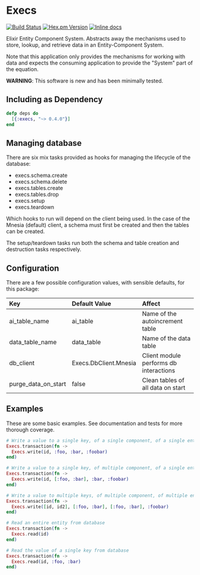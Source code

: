 # Execs

[![Build Status](https://travis-ci.org/mononym/execs.svg?branch=master)](https://travis-ci.org/mononym/execs)
[![Hex.pm Version](http://img.shields.io/hexpm/v/execs.svg?style=flat)](https://hex.pm/packages/execs)
[![Inline docs](http://inch-ci.org/github/mononym/execs.svg)](http://inch-ci.org/github/mononym/execs)

Elixir Entity Component System. Abstracts away the mechanisms used to store, lookup, and retrieve data in an Entity-Component System.

Note that this application only provides the mechanisms for working with data and expects the consuming application to provide the "System" part of the equation.

**WARNING**: This software is new and has been minimally tested.

## Including as Dependency

```elixir
defp deps do
  [{:execs, "~> 0.4.0"}]
end
```

## Managing database

There are six mix tasks provided as hooks for managing the lifecycle of the database:
* execs.schema.create
* execs.schema.delete
* execs.tables.create
* execs.tables.drop 
* execs.setup
* execs.teardown

Which hooks to run will depend on the client being used. In the case of the
Mnesia (default) client, a schema must first be created and then the tables can be created.

The setup/teardown tasks run both the schema and table creation and destruction tasks respectively.

## Configuration
There are a few possible configuration values, with sensible defaults, for this package:

Key                  | Default Value         | Affect
:--------------------| :---------------------| :--------------------------------
ai_table_name        | ai_table              | Name of the autoincrement table
data_table_name      | data_table            | Name of the data table
db_client            | Execs.DbClient.Mnesia | Client module performs db interactions
purge_data_on_start  | false                 | Clean tables of all data on start


## Examples
These are some basic examples. See documentation and tests for more thorough coverage.
```elixir
# Write a value to a single key, of a single component, of a single entity 
Execs.transaction(fn ->
  Execs.write(id, :foo, :bar, :foobar)
end)

# Write a value to a single key, of multiple component, of a single entity 
Execs.transaction(fn ->
  Execs.write(id, [:foo, :bar], :bar, :foobar)
end)

# Write a value to multiple keys, of multiple component, of multiple entities 
Execs.transaction(fn ->
  Execs.write([id, id2], [:foo, :bar], [:foo, :bar], :foobar)
end)

# Read an entire entity from database 
Execs.transaction(fn ->
  Execs.read(id)
end)

# Read the value of a single key from database 
Execs.transaction(fn ->
  Execs.read(id, :foo, :bar)
end)
```
